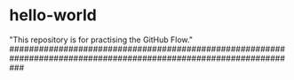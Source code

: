# hello-world
"This repository is for practising the GitHub Flow."
###################################################################################################################

